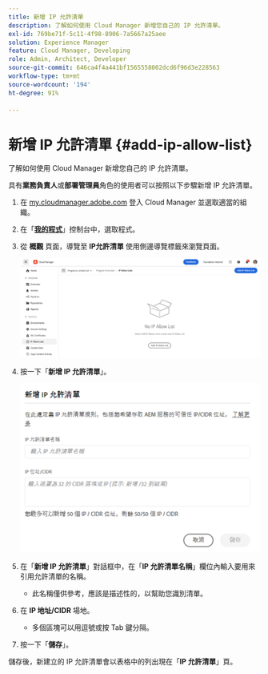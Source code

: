 ```yaml
---
title: 新增 IP 允許清單
description: 了解如何使用 Cloud Manager 新增您自己的 IP 允許清單。
exl-id: 769be71f-5c11-4f98-8906-7a5667a25aee
solution: Experience Manager
feature: Cloud Manager, Developing
role: Admin, Architect, Developer
source-git-commit: 646ca4f4a441bf1565558002dcd6f96d3e228563
workflow-type: tm+mt
source-wordcount: '194'
ht-degree: 91%

---
```



# 新增 IP 允許清單 {#add-ip-allow-list}

了解如何使用 Cloud Manager 新增您自己的 IP 允許清單。

具有&#x200B;**業務負責人**&#x200B;或&#x200B;**部署管理員**&#x200B;角色的使用者可以按照以下步驟新增 IP 允許清單。

1. 在 [my.cloudmanager.adobe.com](https://my.cloudmanager.adobe.com/) 登入 Cloud Manager 並選取適當的組織。

1. 在「**[我的程式](/help/implementing/cloud-manager/navigation.md#my-programs)**」控制台中，選取程式。

1. 從 **概觀** 頁面，導覽至 **IP允許清單** 使用側邊導覽標籤來瀏覽頁面。

   ![IP 側面板中的允許清單選項](/help/implementing/cloud-manager/assets/ip-allow-list/ip-allow-list-create.png)

1. 按一下「**新增 IP 允許清單**」。

   ![新增 IP 允許清單對話框](/help/implementing/cloud-manager/assets/ip-allow-list/ip-allow-list-create02.png)

1. 在「**新增 IP 允許清單**」對話框中，在「**IP 允許清單名稱**」欄位內輸入要用來引用允許清單的名稱。

   * 此名稱僅供參考，應該是描述性的，以幫助您識別清單。

1. 在 **IP 地址/CIDR** 場地。

   * 多個區塊可以用逗號或按 Tab 鍵分隔。

1. 按一下「**儲存**」。

儲存後，新建立的 IP 允許清單會以表格中的列出現在「**IP 允許清單**」頁。
